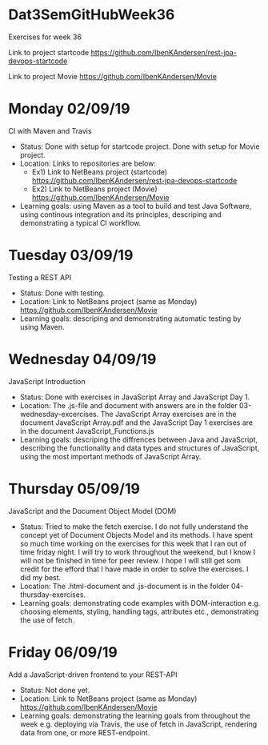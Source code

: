# Dat3SemGitHubWeek36
Exercises for week 36

Link to project startcode
https://github.com/IbenKAndersen/rest-jpa-devops-startcode

Link to project Movie
https://github.com/IbenKAndersen/Movie

# Monday 02/09/19
CI with Maven and Travis

- Status: Done with setup for startcode project. Done with setup for Movie project. 
- Location: Links to repositories are below:
    - Ex1) Link to NetBeans project (startcode) https://github.com/IbenKAndersen/rest-jpa-devops-startcode
    - Ex2) Link to NetBeans project (Movie) https://github.com/IbenKAndersen/Movie
- Learning goals: using Maven as a tool to build and test Java Software, using continous integration and its principles, descriping and demonstrating a typical CI workflow.

# Tuesday 03/09/19
Testing a REST API

- Status: Done with testing. 
- Location: Link to NetBeans project (same as Monday) https://github.com/IbenKAndersen/Movie
- Learning goals: descriping and demonstrating automatic testing by using Maven. 

# Wednesday 04/09/19
JavaScript Introduction

- Status: Done with exercises in JavaScript Array and JavaScript Day 1. 
- Location: The .js-file and document with answers are in the folder 03-wednesday-excercises. The JavaScript Array exercises are in the document JavaScript Array.pdf and the JavaScript Day 1 exercises are in the document JavaScript_Functions.js
- Learning goals: descriping the diffrences between Java and JavaScript, describing the functionality and data types and structures of JavaScript, using the most important methods of JavaScript Array. 

# Thursday 05/09/19
JavaScript and the Document Object Model (DOM)

- Status: Tried to make the fetch exercise. I do not fully understand the concept yet of Document Objects Model and its methods. I have spent so much time working on the exercises for this week that I ran out of time friday night. I will try to work throughout the weekend, but I know I will not be finished in time for peer review. I hope I will still get som credit for the efford that I have made in order to solve the exercises. I did my best. 
- Location: The .html-document and .js-document is in the folder 04-thursday-exercises. 
- Learning goals: demonstrating code examples with DOM-interaction e.g. choosing elements, styling, handling tags, attributes etc., demonstrating the use of fetch.  

# Friday 06/09/19
Add a JavaScript-driven frontend to your REST-API

- Status: Not done yet.
- Location: Link to NetBeans project (same as Monday) https://github.com/IbenKAndersen/Movie
- Learning goals: demonstrating the learning goals from throughout the week e.g. deploying via Travis, the use of fetch in JavaScript, rendering data from one, or more REST-endpoint. 

